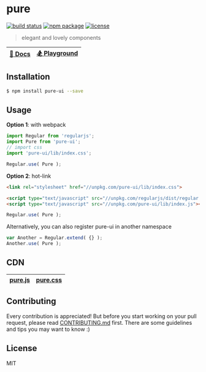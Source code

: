 # pure

[![build status][build-status-image]][build-status-url]
[![npm package][npm-package-image]][npm-package-url]
[![license][license-image]][license-url]

> elegant and lovely components

| [:book: Docs](https://pure.js.org) | [:snowboarder: Playground](https://jsfiddle.net/fengzilong/bc7rnqn5/) |
| :---: | :---: |

## Installation

```bash
$ npm install pure-ui --save
```

## Usage

**Option 1**: with webpack

```js
import Regular from 'regularjs';
import Pure from 'pure-ui';
// import css
import 'pure-ui/lib/index.css';

Regular.use( Pure );
```

**Option 2**: hot-link

```html
<link rel="stylesheet" href="//unpkg.com/pure-ui/lib/index.css">
```

```html
<script type="text/javascript" src="//unpkg.com/regularjs/dist/regular.js"></script>
<script type="text/javascript" src="//unpkg.com/pure-ui/lib/index.js"></script>
```

```js
Regular.use( Pure );
```

Alternatively, you can also register pure-ui in another namespace

```js
var Another = Regular.extend( {} );
Another.use( Pure );
```

## CDN

| [pure.js](https://unpkg.com/pure-ui/lib/index.js) | [pure.css](https://unpkg.com/pure-ui/lib/index.css) |
| :---: | :---: |

## Contributing

Every contribution is appreciated! But before you start working on your pull request, please read [CONTRIBUTING.md](CONTRIBUTING.md) first. There are some guidelines and tips you may want to know :)

## License

MIT

[build-status-image]: https://img.shields.io/circleci/project/fengzilong/pure/master.svg?style=flat-square
[build-status-url]: https://circleci.com/gh/fengzilong/pure

[npm-package-image]: https://img.shields.io/npm/v/pure-ui.svg?style=flat-square
[npm-package-url]: https://www.npmjs.org/package/pure-ui

[license-image]: https://img.shields.io/badge/license-MIT-000000.svg?style=flat-square
[license-url]: LICENSE
